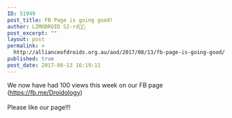 ```yaml
---
ID: 51949
post_title: FB Page is going good!
author: LIMODROID S2-rd🔭🔬
post_excerpt: ""
layout: post
permalink: >
  http://allianceofdroids.org.au/aod/2017/08/13/fb-page-is-going-good/
published: true
post_date: 2017-08-13 16:19:11
---
```

We now have had 100 views this week on our FB page (https://fb.me/Droidology)<br><br>Please like our page!!!